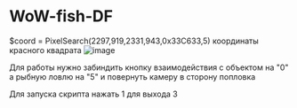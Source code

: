 # WoW-fish-DF
$coord = PixelSearch(2297,919,2331,943,0x33C633,5) координаты красного квадрата
![image](https://user-images.githubusercontent.com/73890235/209849805-f43dd73b-5fba-42bf-a864-4e44b1fbbf53.png)

Для работы нужно забиндить кнопку взаимодействия с объектом на "0" а рыбную ловлю на "5" и повернуть камеру в сторону попловка

Для запуска скрипта нажать 1 для выхода 3
